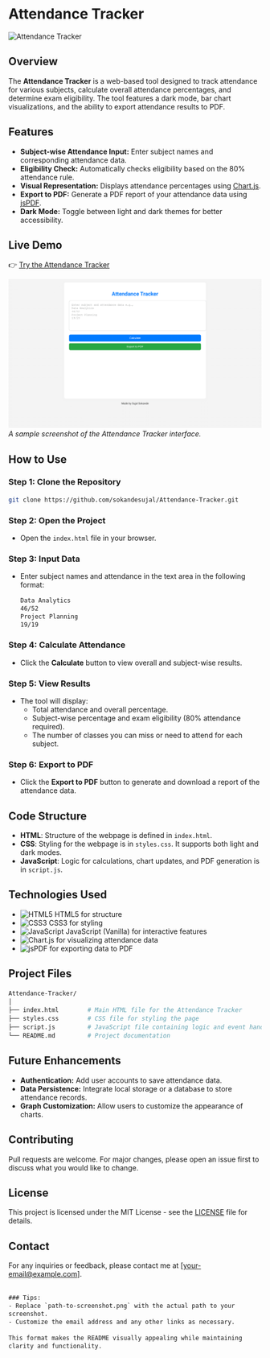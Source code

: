 # Attendance Tracker

![Attendance Tracker](https://img.shields.io/badge/status-active-brightgreen.svg)

## Overview
The **Attendance Tracker** is a web-based tool designed to track attendance for various subjects, calculate overall attendance percentages, and determine exam eligibility. The tool features a dark mode, bar chart visualizations, and the ability to export attendance results to PDF.

## Features
- **Subject-wise Attendance Input:** Enter subject names and corresponding attendance data.
- **Eligibility Check:** Automatically checks eligibility based on the 80% attendance rule.
- **Visual Representation:** Displays attendance percentages using [Chart.js](https://www.chartjs.org/).
- **Export to PDF:** Generate a PDF report of your attendance data using [jsPDF](https://github.com/parallax/jsPDF).
- **Dark Mode:** Toggle between light and dark themes for better accessibility.

## Live Demo
👉 [Try the Attendance Tracker](https://sokandesujal.github.io/Attendance-Tracker/)

![Attendance Tracker Screenshot](timetable6-1.png)  
*A sample screenshot of the Attendance Tracker interface.*

## How to Use
### Step 1: Clone the Repository
```bash
git clone https://github.com/sokandesujal/Attendance-Tracker.git
```

### Step 2: Open the Project
- Open the `index.html` file in your browser.

### Step 3: Input Data
- Enter subject names and attendance in the text area in the following format:
    ```
    Data Analytics
    46/52
    Project Planning
    19/19
    ```
  
### Step 4: Calculate Attendance
- Click the **Calculate** button to view overall and subject-wise results.

### Step 5: View Results
- The tool will display:
  - Total attendance and overall percentage.
  - Subject-wise percentage and exam eligibility (80% attendance required).
  - The number of classes you can miss or need to attend for each subject.
  
### Step 6: Export to PDF
- Click the **Export to PDF** button to generate and download a report of the attendance data.

## Code Structure
- **HTML**: Structure of the webpage is defined in `index.html`.
- **CSS**: Styling for the webpage is in `styles.css`. It supports both light and dark modes.
- **JavaScript**: Logic for calculations, chart updates, and PDF generation is in `script.js`.

## Technologies Used
- ![HTML5](https://img.shields.io/badge/HTML5-E34F26?style=flat-square&logo=html5&logoColor=white) HTML5 for structure
- ![CSS3](https://img.shields.io/badge/CSS3-1572B6?style=flat-square&logo=css3&logoColor=white) CSS3 for styling
- ![JavaScript](https://img.shields.io/badge/JavaScript-F7DF1E?style=flat-square&logo=javascript&logoColor=black) JavaScript (Vanilla) for interactive features
- ![Chart.js](https://img.shields.io/badge/Chart.js-F5D03A?style=flat-square&logo=chart.js&logoColor=black) for visualizing attendance data
- ![jsPDF](https://img.shields.io/badge/jsPDF-FFB300?style=flat-square&logo=javascript&logoColor=black) for exporting data to PDF

## Project Files
```bash
Attendance-Tracker/
│
├── index.html        # Main HTML file for the Attendance Tracker
├── styles.css        # CSS file for styling the page
├── script.js         # JavaScript file containing logic and event handling
└── README.md         # Project documentation
```

## Future Enhancements
- **Authentication:** Add user accounts to save attendance data.
- **Data Persistence:** Integrate local storage or a database to store attendance records.
- **Graph Customization:** Allow users to customize the appearance of charts.

## Contributing
Pull requests are welcome. For major changes, please open an issue first to discuss what you would like to change.

## License
This project is licensed under the MIT License - see the [LICENSE](LICENSE) file for details.

## Contact
For any inquiries or feedback, please contact me at [your-email@example.com].
```

### Tips:
- Replace `path-to-screenshot.png` with the actual path to your screenshot.
- Customize the email address and any other links as necessary.

This format makes the README visually appealing while maintaining clarity and functionality.
